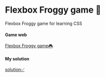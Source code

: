 # Flexbox Froggy game 🐸

Flexbox Froggy game for learning CSS

#### Game web

[Flexbox Froggy game🎮](https://flexboxfroggy.com/)

#### My solution

[solution✅]([pu515.github.io/Flexbox_Froggy_game/](https://pu515.github.io/Flexbox_Froggy_game/))
